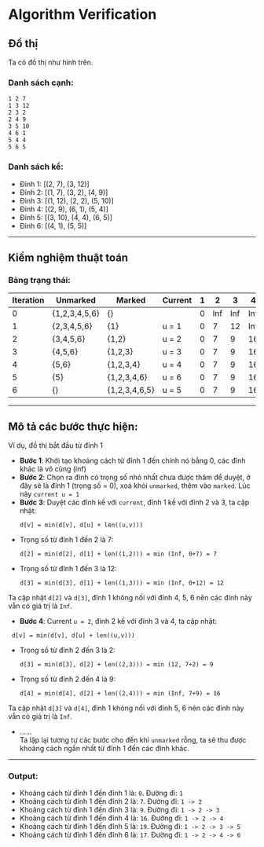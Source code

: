 # Algorithm Verification

## Đồ thị
Ta có đồ thị như hình trên.

### Danh sách cạnh:
```
1 2 7
1 3 12
2 3 2
2 4 9
3 5 10
4 6 1
5 4 4
5 6 5
```
### Danh sách kề:
- Đỉnh 1: [(2, 7), (3, 12)]
- Đỉnh 2: [(1, 7), (3, 2), (4, 9)]
- Đỉnh 3: [(1, 12), (2, 2), (5, 10)]
- Đỉnh 4: [(2, 9), (6, 1), (5, 4)]
- Đỉnh 5: [(3, 10), (4, 4), (6, 5)]
- Đỉnh 6: [(4, 1), (5, 5)]

---

## Kiểm nghiệm thuật toán

### Bảng trạng thái:
| Iteration | Unmarked      | Marked         | Current | 1  | 2  | 3  | 4  | 5  | 6  |
|-----------|---------------|----------------|---------|----|----|----|----|----|----|
| 0         | {1,2,3,4,5,6} | {}             |         | 0  | Inf| Inf| Inf| Inf| Inf|
| 1         | {2,3,4,5,6}   | {1}            | u = 1   | 0  | 7  | 12 | Inf| Inf| Inf|
| 2         | {3,4,5,6}     | {1,2}          | u = 2   | 0  | 7  | 9  | 16 | Inf| Inf|
| 3         | {4,5,6}       | {1,2,3}        | u = 3   | 0  | 7  | 9  | 16 | 19 | Inf|
| 4         | {5,6}         | {1,2,3,4}      | u = 4   | 0  | 7  | 9  | 16 | 19 | 17 |
| 5         | {5}           | {1,2,3,4,6}    | u = 6   | 0  | 7  | 9  | 16 | 19 | 17 |
| 6         | {}            | {1,2,3,4,6,5}  | u = 5   | 0  | 7  | 9  | 16 | 19 | 17 |

---

## Mô tả các bước thực hiện:

Ví dụ, đồ thị bắt đầu từ đỉnh 1
- **Bước 1**: Khởi tạo khoảng cách từ đỉnh 1 đến chính nó bằng 0, các đỉnh khác là vô cùng (inf)
- **Bước 2**: Chọn ra đỉnh có trọng số nhỏ nhất chưa được thăm để duyệt, ở đây sẽ là đỉnh 1 (trọng số = 0), xoá khỏi `unmarked`, thêm vào `marked`. Lúc này `current u = 1`
- **Bước 3**: Duyệt các đỉnh kề với `current`, đỉnh 1 kề với đỉnh 2 và 3, ta cập nhật:
  ```
  d[v] = min(d[v], d[u] + len((u,v)))
  ```
- Trọng số từ đỉnh 1 đến 2 là 7:
  ```
  d[2] = min(d[2], d[1] + len((1,2))) = min (Inf, 0+7) = 7
  ```
- Trọng số từ đỉnh 1 đến 3 là 12:
  ```
  d[3] = min(d[3], d[1] + len((1,3))) = min (Inf, 0+12) = 12
  ```
Ta cập nhật `d[2]` và `d[3]`, đỉnh 1 không nối với đỉnh 4, 5, 6 nên các đỉnh này vẫn có giá trị là `Inf`.

- **Bước 4**: Current `u = 2`, đỉnh 2 kề với đỉnh 3 và 4, ta cập nhật:
 ```
  d[v] = min(d[v], d[u] + len((u,v)))
  ```
- Trọng số từ đỉnh 2 đến 3 là 2:
  ```
  d[3] = min(d[3], d[2] + len((2,3))) = min (12, 7+2) = 9
  ```
- Trọng số từ đỉnh 2 đến 4 là 9:
  ```
  d[4] = min(d[4], d[2] + len((2,4))) = min (Inf, 7+9) = 16
  ```
Ta cập nhật `d[3]` và `d[4]`, đỉnh 1 không nối với đỉnh 5, 6 nên các đỉnh này vẫn có giá trị là `Inf`.

- ……  
Ta lặp lại tương tự các bước cho đến khi `unmarked` rỗng, ta sẽ thu được khoảng cách ngắn nhất từ đỉnh 1 đến các đỉnh khác.

---

### Output:
- Khoảng cách từ đỉnh 1 đến đỉnh 1 là: `0`. Đường đi: `1`
- Khoảng cách từ đỉnh 1 đến đỉnh 2 là: `7`. Đường đi: `1 -> 2`
- Khoảng cách từ đỉnh 1 đến đỉnh 3 là: `9`. Đường đi: `1 -> 2 -> 3`
- Khoảng cách từ đỉnh 1 đến đỉnh 4 là: `16`. Đường đi: `1 -> 2 -> 4`
- Khoảng cách từ đỉnh 1 đến đỉnh 5 là: `19`. Đường đi: `1 -> 2 -> 3 -> 5`
- Khoảng cách từ đỉnh 1 đến đỉnh 6 là: `17`. Đường đi: `1 -> 2 -> 4 -> 6`
